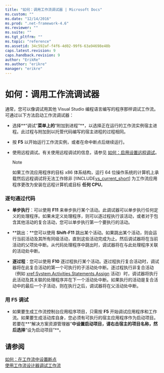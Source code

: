 ```yaml
---
title: "如何：调用工作流调试器 | Microsoft Docs"
ms.custom: ""
ms.date: "12/14/2016"
ms.prod: ".net-framework-4.6"
ms.reviewer: ""
ms.suite: ""
ms.tgt_pltfrm: ""
ms.topic: "reference"
ms.assetid: 34c592af-f4f6-4d02-99f6-63a94698e48b
caps.latest.revision: 9
caps.handback.revision: 9
author: "ErikRe"
ms.author: "erikre"
manager: "erikre"
---
```

# 如何：调用工作流调试器
通常，您可以像调试用其他 Visual Studio 编程语言编写的程序那样调试工作流。可通过以下方法启动工作流调试器：  
  
-   选择**“调试”**菜单上的**“附加到进程”**，以选择正在运行的工作流实例宿主进程。此过程与附加到以托管代码编写的宿主进程的过程相同。  
  
-   按 **F5** 以开始运行工作流实例，或者在命中断点后继续运行。  
  
-   使用远程调试。有关使用远程调试的信息，请参见 [如何：启用设置远程调试](http://go.microsoft.com/fwlink/?LinkId=196257)。  
  
    > [!NOTE]
    >  如果工作流应用程序的目标 x86 体系结构，运行 64 位操作系统的计算机上承载然后远程调试将无法工作除非 [!INCLUDE[vs_current_short](../code-quality/includes/vs_current_short_md.md)] 为工作流应用程序更改为安装在远程计算机或目标 **任何 CPU**。  
  
### 逐句通过代码  
  
-   **单步执行**：可以使用 **F11** 来单步执行某个活动。此调试器可以单步执行任何定义的处理程序。如果未定义处理程序，则可以逐过程执行该活动，或者对于包含其他活动的复合活动，您可以单步执行第一个要执行的活动。  
  
-   **跳出：**您可以使用 **Shift\-F11** 跳出某个活动。如果跳出某个活动，则会运行当前活动及其所有同级活动，直到这些活动完成为止。然后调试器将在当前活动的父项处中断。从代码处理程序中跳出时，调试器将在与此处理程序关联的活动处中断。  
  
-   **逐过程**：您可以使用 **F10** 逐过程执行某个活动。逐过程执行复合活动时，调试器将在此复合活动的第一个可执行的子活动处中断。逐过程执行非复合活动（例如 <xref:System.Activities.Statements.Assign> 活动）时，调试器将执行此活动及其关联的处理程序并在下一个活动处中断。如果执行的活动是复合活动中的最后一个子活动，则在执行之后，调试器将在父活动处中断。  
  
### 用 F5 调试  
  
-   如果要生成工作流控制台应用程序项目，只需按 **F5** 开始调试应用程序和工作流。如果要生成活动库自身，您必须有可执行的宿主应用程序作为启动项目。若要在**“解决方案资源管理器”**中设置启动项目，请右击宿主的项目名称，然后选择**“设为启动项目”**。  
  
## 请参阅  
 [如何：在工作流中设置断点](../Topic/How%20to:%20Set%20Breakpoints%20in%20Workflows.md)   
 [使用工作流设计器调试工作流](../workflow-designer/debugging-workflows-with-the-workflow-designer.md)